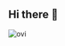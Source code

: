 ## Hi there 👋

<img src="https://github-stats-sage-zeta.vercel.app/api/top-langs?username=anh4dle&count_private=true&include_all_commits=true&show_icons=true&locale=en&layout=compact&theme=tokyonight" alt="ovi" />
<!--
**anh4dle/anh4dle** is a ✨ _special_ ✨ repository because its `README.md` (this file) appears on your GitHub profile.

Here are some ideas to get you started:

- 🔭 I’m currently working on ...
- 🌱 I’m currently learning ...
- 👯 I’m looking to collaborate on ...
- 🤔 I’m looking for help with ...
- 💬 Ask me about ...
- 📫 How to reach me: ...
- 😄 Pronouns: ...
- ⚡ Fun fact: ...
-->
